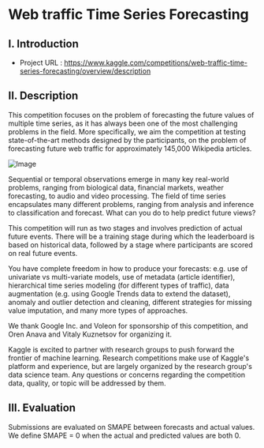 # Web traffic Time Series Forecasting
## I. Introduction
- Project URL : https://www.kaggle.com/competitions/web-traffic-time-series-forecasting/overview/description

## II. Description
This competition focuses on the problem of forecasting the future values of multiple time series, as it has always been one of the most challenging problems in the field. More specifically, we aim the competition at testing state-of-the-art methods designed by the participants, on the problem of forecasting future web traffic for approximately 145,000 Wikipedia articles.

![Image](../misc/web-traffic-time-series-forecasting.png)

Sequential or temporal observations emerge in many key real-world problems, ranging from biological data, financial markets, weather forecasting, to audio and video processing. The field of time series encapsulates many different problems, ranging from analysis and inference to classification and forecast. What can you do to help predict future views?

This competition will run as two stages and involves prediction of actual future events. There will be a training stage during which the leaderboard is based on historical data, followed by a stage where participants are scored on real future events.

You have complete freedom in how to produce your forecasts: e.g. use of univariate vs multi-variate models, use of metadata (article identifier), hierarchical time series modeling (for different types of traffic), data augmentation (e.g. using Google Trends data to extend the dataset), anomaly and outlier detection and cleaning, different strategies for missing value imputation, and many more types of approaches.

We thank Google Inc. and Voleon for sponsorship of this competition, and Oren Anava and Vitaly Kuznetsov for organizing it.


Kaggle is excited to partner with research groups to push forward the frontier of machine learning. Research competitions make use of Kaggle's platform and experience, but are largely organized by the research group's data science team. Any questions or concerns regarding the competition data, quality, or topic will be addressed by them.

## III. Evaluation
Submissions are evaluated on SMAPE between forecasts and actual values. We define SMAPE = 0 when the actual and predicted values are both 0.
